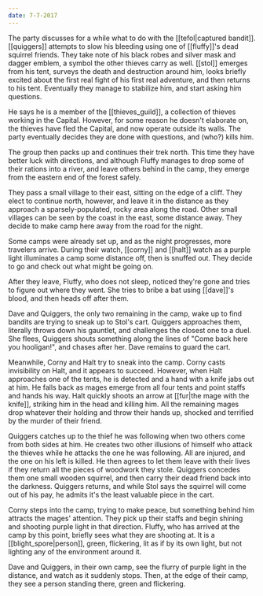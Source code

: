 ```yaml
---
date: 7-7-2017
---
```


The party discusses for a while what to do with the [[tefol|captured bandit]].
[[quiggers]] attempts to slow his bleeding using one of [[fluffy]]'s dead
squirrel friends. They take note of his black robes and silver mask and dagger
emblem, a symbol the other thieves carry as well. [[stol]] emerges from his
tent, surveys the death and destruction around him, looks briefly excited about
the first real fight of his first real adventure, and then returns to his tent.
Eventually they manage to stabilize him, and start asking him questions.

He says he is a member of the [[thieves_guild]], a collection of thieves
working in the Capital. However, for some reason he doesn't elaborate on, the
thieves have fled the Capital, and now operate outside its walls. The party
eventually decides they are done with questions, and (who?) kills him.

The group then packs up and continues their trek north. This time they have
better luck with directions, and although Fluffy manages to drop some of their
rations into a river, and leave others behind in the camp, they emerge from the
eastern end of the forest safely.

They pass a small village to their east, sitting on the edge of a cliff. They
elect to continue north, however, and leave it in the distance as they approach
a sparsely-populated, rocky area along the road. Other small villages can be
seen by the coast in the east, some distance away. They decide to make camp
here away from the road for the night.

Some camps were already set up, and as the night progresses, more travelers
arrive. During their watch, [[corny]] and [[halt]] watch as a purple light
illuminates a camp some distance off, then is snuffed out. They decide to go
and check out what might be going on.

After they leave, Fluffy, who does not sleep, noticed they're gone and tries to
figure out where they went. She tries to bribe a bat using [[dave]]'s blood,
and then heads off after them.

Dave and Quiggers, the only two remaining in the camp, wake up to find bandits
are trying to sneak up to Stol's cart. Quiggers approaches them, literally
throws down his gauntlet, and challenges the closest one to a duel. She flees,
Quiggers shouts something along the lines of "Come back here you hooligan!",
and chases after her. Dave remains to guard the cart.

Meanwhile, Corny and Halt try to sneak into the camp. Corny casts invisibility
on Halt, and it appears to succeed. However, when Halt approaches one of the
tents, he is detected and a hand with a knife jabs out at him. He falls back as
mages emerge from all four tents and point staffs and hands his way.  Halt
quickly shoots an arrow at [[fur|the mage with the knife]], striking him in the
head and killing him. All the remaining mages drop whatever their holding and
throw their hands up, shocked and terrified by the murder of their friend.

Quiggers catches up to the thief he was following when two others come from
both sides at him. He creates two other illusions of himself who attack the
thieves while he attacks the one he was following. All are injured, and the one
on his left is killed. He then agrees to let them leave with their lives if
they return all the pieces of woodwork they stole. Quiggers concedes them one
small wooden squirrel, and then carry their dead friend back into the darkness.
Quiggers returns, and while Stol says the squirrel will come out of his pay, he
admits it's the least valuable piece in the cart.

Corny steps into the camp, trying to make peace, but something behind him
attracts the mages' attention. They pick up their staffs and begin shining and
shooting purple light in that direction. Fluffy, who has arrived at the camp by
this point, briefly sees what they are shooting at. It is a
[[blight_spore|person]], green, flickering, lit as if by its own light, but not
lighting any of the environment around it.

Dave and Quiggers, in their own camp, see the flurry of purple light in the
distance, and watch as it suddenly stops. Then, at the edge of their camp, they
see a person standing there, green and flickering.
